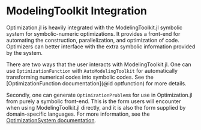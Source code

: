 # ModelingToolkit Integration

Optimization.jl is heavily integrated with the ModelingToolkit.jl
symbolic system for symbolic-numeric optimizations. It provides a
front-end for automating the construction, parallelization, and
optimization of code. Optimizers can better interface with the extra
symbolic information provided by the system.

There are two ways that the user interacts with ModelingToolkit.jl.
One can use `OptimizationFunction` with `AutoModelingToolkit` for
automatically transforming numerical codes into symbolic codes. See
the [OptimizationFunction documentation](@id optfunction) for more
details.

Secondly, one can generate `OptimizationProblem`s for use in
Optimization.jl from purely a symbolic front-end. This is the form
users will encounter when using ModelingToolkit.jl directly, and it is
also the form supplied by domain-specific languages. For more information,
see the [OptimizationSystem documentation](https://docs.sciml.ai/ModelingToolkit/stable/systems/OptimizationSystem/).
